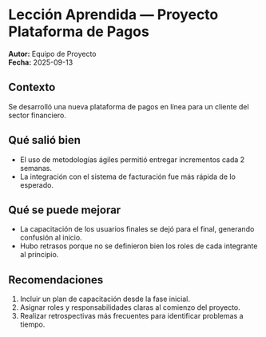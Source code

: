 # Lección Aprendida — Proyecto Plataforma de Pagos

**Autor:** Equipo de Proyecto  
**Fecha:** 2025-09-13  

## Contexto
Se desarrolló una nueva plataforma de pagos en línea para un cliente del sector financiero.  

## Qué salió bien
- El uso de metodologías ágiles permitió entregar incrementos cada 2 semanas.  
- La integración con el sistema de facturación fue más rápida de lo esperado.  

## Qué se puede mejorar
- La capacitación de los usuarios finales se dejó para el final, generando confusión al inicio.  
- Hubo retrasos porque no se definieron bien los roles de cada integrante al principio.  

## Recomendaciones
1. Incluir un plan de capacitación desde la fase inicial.  
2. Asignar roles y responsabilidades claras al comienzo del proyecto.  
3. Realizar retrospectivas más frecuentes para identificar problemas a tiempo.
